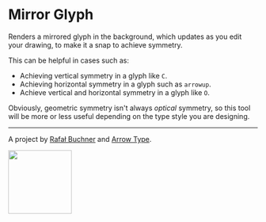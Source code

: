 # Mirror Glyph

Renders a mirrored glyph in the background, which updates as you edit your drawing, to make it a snap to achieve symmetry.

This can be helpful in cases such as:
- Achieving vertical symmetry in a glyph like `C`.
- Achieving horizontal symmetry in a glyph such as `arrowup`.
- Achieve vertical and horizontal symmetry in a glyph like `O`.

Obviously, geometric symmetry isn't always _optical_ symmetry, so this tool will be more or less useful depending on the type style you are designing.

---

<p text-align="center">
    A project by <a href=http://rafalbuchner.com">Rafał Buchner</a> and <a href="https://arrowtype.com">Arrow Type</a>.
</p>

<p text-align="center">
    <img src="https://media.giphy.com/media/60rUZAj7OHOiCsbPJY/giphy.gif" width="128" height="128">
</p>